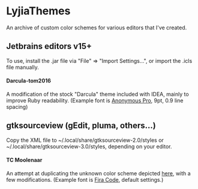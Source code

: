 # LyjiaThemes
An archive of custom color schemes for various editors that I've created.

## Jetbrains editors v15+
To use, install the .jar file via "File" => "Import Settings...", or import the .icls file manually.

#### Darcula-tom2016
A modification of the stock "Darcula" theme included with IDEA, mainly to improve Ruby readability. (Example font is [Anonymous Pro](http://www.marksimonson.com/fonts/view/anonymous-pro), 9pt, 0.9 line spacing)

## gtksourceview (gEdit, pluma, others...)
Copy the XML file to ~/.local/share/gtksourceview-2.0/styles or  ~/.local/share/gtksourceview-3.0/styles, depending on your editor.

#### TC Moolenaar
An attempt at duplicating the unknown color scheme depicted [here](http://www.binpress.com/blog/2014/11/19/vim-creator-bram-moolenaar-interview/), with a few modifications. (Example font is [Fira Code](https://github.com/tonsky/FiraCode), default settings.)
